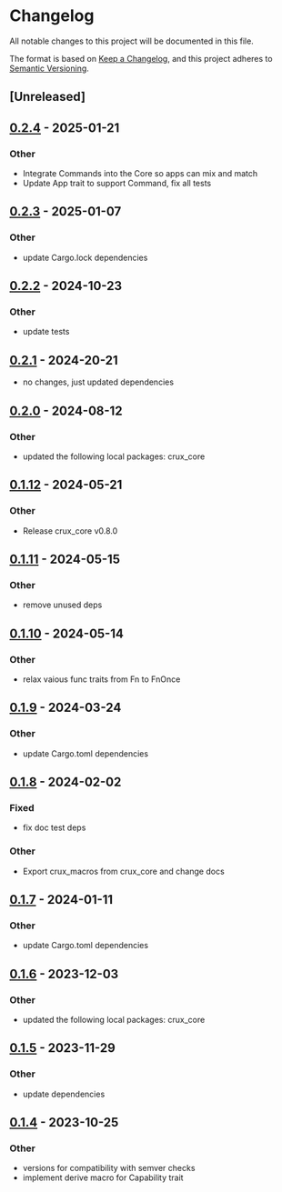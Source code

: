 # Changelog

All notable changes to this project will be documented in this file.

The format is based on [Keep a Changelog](https://keepachangelog.com/en/1.0.0/),
and this project adheres to [Semantic Versioning](https://semver.org/spec/v2.0.0.html).

## [Unreleased]

## [0.2.4](https://github.com/redbadger/crux/compare/crux_platform-v0.2.3...crux_platform-v0.2.4) - 2025-01-21

### Other

- Integrate Commands into the Core so apps can mix and match
- Update App trait to support Command, fix all tests

## [0.2.3](https://github.com/redbadger/crux/compare/crux_platform-v0.2.2...crux_platform-v0.2.3) - 2025-01-07

### Other

- update Cargo.lock dependencies

## [0.2.2](https://github.com/redbadger/crux/compare/crux_platform-v0.2.1...crux_platform-v0.2.2) - 2024-10-23

### Other

- update tests

## [0.2.1](https://github.com/redbadger/crux/compare/crux_platform-v0.2.0...crux_platform-v0.2.1) - 2024-20-21

- no changes, just updated dependencies

## [0.2.0](https://github.com/redbadger/crux/compare/crux_platform-v0.1.12...crux_platform-v0.2.0) - 2024-08-12

### Other
- updated the following local packages: crux_core

## [0.1.12](https://github.com/redbadger/crux/compare/crux_platform-v0.1.11...crux_platform-v0.1.12) - 2024-05-21

### Other

- Release crux_core v0.8.0

## [0.1.11](https://github.com/redbadger/crux/compare/crux_platform-v0.1.10...crux_platform-v0.1.11) - 2024-05-15

### Other

- remove unused deps

## [0.1.10](https://github.com/redbadger/crux/compare/crux_platform-v0.1.9...crux_platform-v0.1.10) - 2024-05-14

### Other

- relax vaious func traits from Fn to FnOnce

## [0.1.9](https://github.com/redbadger/crux/compare/crux_platform-v0.1.8...crux_platform-v0.1.9) - 2024-03-24

### Other

- update Cargo.toml dependencies

## [0.1.8](https://github.com/redbadger/crux/compare/crux_platform-v0.1.7...crux_platform-v0.1.8) - 2024-02-02

### Fixed

- fix doc test deps

### Other

- Export crux_macros from crux_core and change docs

## [0.1.7](https://github.com/redbadger/crux/compare/crux_platform-v0.1.6...crux_platform-v0.1.7) - 2024-01-11

### Other

- update Cargo.toml dependencies

## [0.1.6](https://github.com/redbadger/crux/compare/crux_platform-v0.1.5...crux_platform-v0.1.6) - 2023-12-03

### Other

- updated the following local packages: crux_core

## [0.1.5](https://github.com/redbadger/crux/compare/crux_platform-v0.1.4...crux_platform-v0.1.5) - 2023-11-29

### Other

- update dependencies

## [0.1.4](https://github.com/redbadger/crux/compare/crux_platform-v0.1.3...crux_platform-v0.1.4) - 2023-10-25

### Other

- versions for compatibility with semver checks
- implement derive macro for Capability trait
